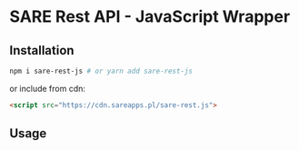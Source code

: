 # SARE Rest API - JavaScript Wrapper

## Installation
```bash
npm i sare-rest-js # or yarn add sare-rest-js
```
or include from cdn:
```html
<script src="https://cdn.sareapps.pl/sare-rest.js">
```

## Usage



